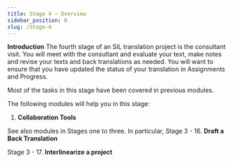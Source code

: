 ```yaml
---
title: Stage 4 – Overview
sidebar_position: 0
slug: /Stage-4
---
```




**Introduction**
The fourth stage of an SIL translation project is the consultant visit. You will meet with the consultant and evaluate your text, make notes and revise your texts and back translations as needed. You will want to ensure that you have updated the status of your translation in Assignments and Progress.


Most of the tasks in this stage have been covered in previous modules.


The following modules will help you in this stage:

1. **Collaboration Tools**

See also modules in Stages one to three. In particular,
Stage 3 - 16. **Draft a Back Translation** 


Stage 3 - 17. **Interlinearize a project** 

